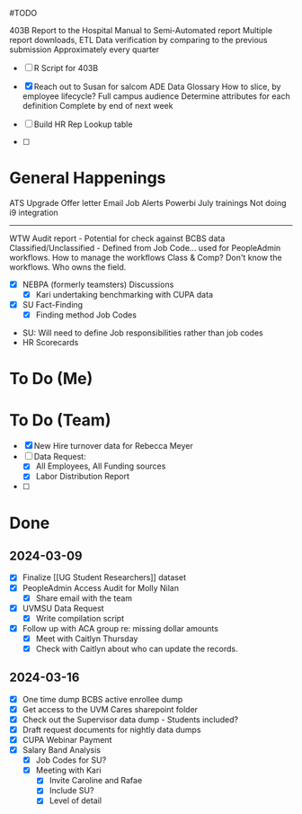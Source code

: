 #TODO 


403B Report to the Hospital
	Manual to Semi-Automated report
	Multiple report downloads, ETL
	Data verification by comparing to the previous submission
	Approximately every quarter
- [ ] R Script for 403B
- [x] Reach out to Susan for salcom ADE
Data Glossary
	How to slice, by employee lifecycle?
	Full campus audience
	Determine attributes for each definition
	Complete by end of next week

- [ ] Build HR Rep Lookup table
- [ ] 
	
# General Happenings
ATS Upgrade
	Offer letter
	Email Job Alerts
Powerbi
	July trainings
Not doing i9 integration
____
WTW Audit report - Potential for check against BCBS data
Classified/Unclassified - Defined from Job Code... used for PeopleAdmin workflows.
	How to manage the workflows
	Class & Comp? Don't know the workflows. 
	Who owns the field.


- [x] NEBPA (formerly teamsters) Discussions
	- [x] Kari undertaking benchmarking with CUPA data
- [x] SU Fact-Finding
	- [x] Finding method
Job Codes
- SU: Will need to define Job responsibilities rather than job codes
- HR Scorecards
# To Do (Me)



# To Do (Team)
- [x] New Hire turnover data for Rebecca Meyer
- [ ] Data Request:
	- [x] All Employees, All Funding sources
	- [x] Labor Distribution Report
- [ ] 

# Done

## 2024-03-09
- [x] Finalize [[UG Student Researchers]] dataset
- [x] PeopleAdmin Access Audit for Molly Nilan
	- [x] Share email with the team
- [x] UVMSU Data Request
	- [x] Write compilation script
- [x] Follow up with ACA group re: missing dollar amounts
	- [x] Meet with Caitlyn Thursday
	- [x] Check with Caitlyn about who can update the records.
## 2024-03-16

- [x] One time dump BCBS active enrollee dump
- [x] Get access to the UVM Cares sharepoint folder
- [x] Check out the Supervisor data dump - Students included?
- [x] Draft request documents for nightly data dumps
- [x] CUPA Webinar Payment
- [x] Salary Band Analysis
	- [x] Job Codes for SU?
	- [x] Meeting with Kari
		- [x] Invite Caroline and Rafae
		- [x] Include SU? 
		- [x] Level of detail